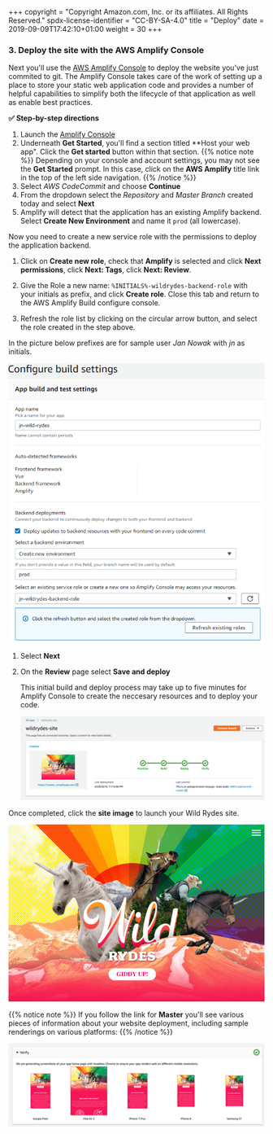 +++
copyright = "Copyright Amazon.com, Inc. or its affiliates. All Rights Reserved."
spdx-license-identifier = "CC-BY-SA-4.0"
title = "Deploy"
date = 2019-09-09T17:42:10+01:00
weight = 30
+++

### 3. Deploy the site with the AWS Amplify Console

Next you'll use the [AWS Amplify Console][amplify-console] to deploy the website you've just commited to git. The Amplify Console takes care of the work of setting up a place to store your static web application code and provides a number of helpful capabilities to simplify both the lifecycle of that application as well as enable best practices.

**:white_check_mark: Step-by-step directions**

1. Launch the [Amplify Console][amplify-console-console]
1. Underneath **Get Started**, you'll find a section titled **Host your web app". Click the **Get started** button within that section.
{{% notice note %}}
Depending on your console and account settings, you may not see the **Get Started** prompt. In this case, click on the **AWS Amplify** title link in the top of the left side navigation.
{{% /notice %}}
1. Select *AWS CodeCommit* and choose **Continue**
1. From the dropdown select the *Repository* and *Master Branch* created today and select **Next**
1. Amplify will detect that the application has an existing Amplify backend. Select **Create New Environment** and name it `prod` (all lowercase).

Now you need to create a new service role with the permissions to deploy the application backend.  

1. Click on **Create new role**, check that **Amplify** is selected and click **Next permissions**, click **Next: Tags**, click **Next: Review**.  
1. Give the Role a new name: `%INITIALS%-wildrydes-backend-role` with your initials as prefix, and click **Create role**.  Close this tab and return to the AWS Amplify Build configure console.

1. Refresh the role list by clicking on the circular arrow button, and select the role created in the step above.
    
In the picture below prefixes are for sample user *Jan Nowak* with *jn* as initials.

![Amplify Repository configuration](/images/amplifyConsole-setup-new1.png)
1. Select **Next**
1. On the **Review** page select **Save and deploy**
    
    This initial build and deploy process may take up to five minutes for Amplify Console to create the neccesary resources and to deploy your code.
    
    ![Amplify Deployment](/images/amplify-deploy-status.png)

Once completed, click the **site image** to launch your Wild Rydes site.

![Wild Rydes homepage screenshot](/images/wildrydes-homepage.png)

{{% notice note %}}
If you follow the link for **Master** you'll see various pieces of information about your website deployment, including sample renderings on various platforms:
{{% /notice %}}

![Amplify Client Renderings](/images/amplify-renderings.png)

[amplify-console]: https://aws.amazon.com/amplify/console/
[amplify-console-console]: https://console.aws.amazon.com/amplify/home

